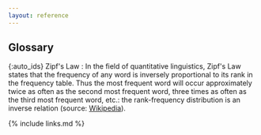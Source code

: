 ```yaml
---
layout: reference
---
```


## Glossary

{:auto_ids}
Zipf's Law
: In the field of quantitative linguistics, Zipf's Law states that the
frequency of any word is inversely proportional to its rank in the frequency
table. Thus the most frequent word will occur approximately twice as often as
the second most frequent word, three times as often as the third most
frequent word, etc.: the rank-frequency distribution is an inverse relation
(source: [Wikipedia][zipf]).

{% include links.md %}

[zipf]: https://en.wikipedia.org/wiki/Zipf%27s_law